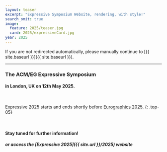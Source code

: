 ```yaml
---
layout: teaser
excerpt: "Expressive Symposium Website, rendering, with style!"
search_omit: true
image:
  feature: 2025/teaser.jpg
  card: 2025/expressiveCard.jpg
year: 2025
---
```

<!-- Once the new conference website is released, uncomment the following section: -->

<head> <script>window.location.href = "{{ site.baseurl }}"</script> </head>

If you are not redirected automatically, please manually continue to [{{ site.baseurl }}]({{ site.baseurl }}).

---
### The __ACM/EG Expressive Symposium__

#### in __London, UK__ on __12th May 2025__.

<br>

Expressive 2025 starts and ends shortly before [Eurographics 2025](https://eg25.cs.ucl.ac.uk/main/home.html).
{: .top-05}

<br>

#### Stay tuned for further information!
##### or access the **[Expressive 2025]({{ site.url }}/2025)** website

<!-- featured images
<figure class="top3" >
	<img class="col-xs-4 col-sm-4" src="/img/2018/CAe.png" alt="CAe">
	<img class="col-xs-4 col-sm-4" src="/img/2018/SBIM.png" alt="SBIM">
	<img class="col-xs-4 col-sm-4" src="/img/2018/NPAR.png" alt="NPAR">
</figure>
-->